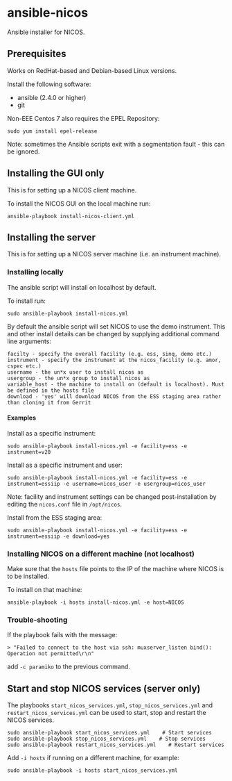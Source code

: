 # ansible-nicos
Ansible installer for NICOS.

## Prerequisites
Works on RedHat-based and Debian-based Linux versions.

Install the following software:
 - ansible (2.4.0 or higher)
 - git
 
Non-EEE Centos 7 also requires the EPEL Repository:
```shell
sudo yum install epel-release
```

Note: sometimes the Ansible scripts exit with a segmentation fault - this can be ignored.

## Installing the GUI only
This is for setting up a NICOS client machine.

To install the NICOS GUI on the local machine run:

```shell
ansible-playbook install-nicos-client.yml
```

## Installing the server
This is for setting up a NICOS server machine (i.e. an instrument machine).

### Installing locally
The ansible script will install on localhost by default.

To install run:

```shell
sudo ansible-playbook install-nicos.yml
```

By default the ansible script will set NICOS to use the demo instrument.
This and other install details can be changed by supplying additional command line arguments:

```shell
facilty - specify the overall facility (e.g. ess, sinq, demo etc.)
instrument - specify the instrument at the nicos_facility (e.g. amor, cspec etc.)
username - the un*x user to install nicos as
usergroup - the un*x group to install nicos as
variable_host - the machine to install on (default is localhost). Must be defined in the hosts file
download - 'yes' will download NICOS from the ESS staging area rather than cloning it from Gerrit
```

#### Examples

Install as a specific instrument:

```shell
sudo ansible-playbook install-nicos.yml -e facility=ess -e instrument=v20
```

Install as a specific instrument and user:

```shell
sudo ansible-playbook install-nicos.yml -e facility=ess -e instrument=essiip -e username=nicos_user -e usergroup=nicos_user
```

Note: facility and instrument settings can be changed post-installation by editing the `nicos.conf` file in `/opt/nicos`.

Install from the ESS staging area:

```shell
sudo ansible-playbook install-nicos.yml -e facility=ess -e instrument=essiip -e download=yes
```

### Installing NICOS on a different machine (not localhost)
Make sure that the ``hosts`` file points to the IP of the machine where NICOS is to be installed.

To install on that machine:
```shell
ansible-playbook -i hosts install-nicos.yml -e host=NICOS
```

### Trouble-shooting
If the playbook fails with the message:

```
> "Failed to connect to the host via ssh: muxserver_listen bind(): Operation not permitted\r\n"
```
add ``-c paramiko`` to the previous command.

## Start and stop NICOS services (server only)

The playbooks ``start_nicos_services.yml``, ``stop_nicos_services.yml`` and ``restart_nicos_services.yml`` can be used to start, stop and restart the NICOS services.

```shell
sudo ansible-playbook start_nicos_services.yml    # Start services
sudo ansible-playbook stop_nicos_services.yml    # Stop services
sudo ansible-playbook restart_nicos_services.yml    # Restart services
```
Add `-i hosts` if running on a different machine, for example:

```shell
sudo ansible-playbook -i hosts start_nicos_services.yml
```
